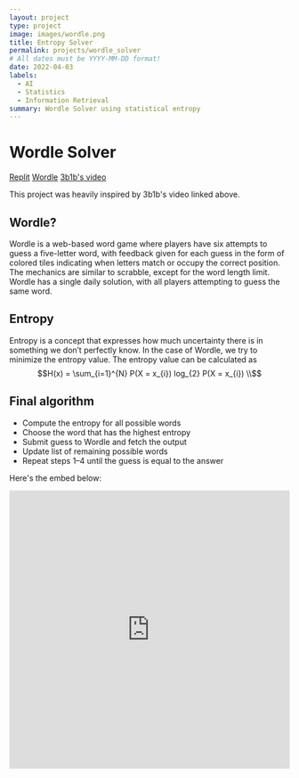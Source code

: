 ```yaml
---
layout: project
type: project
image: images/wordle.png
title: Entropy Solver
permalink: projects/wordle_solver
# All dates must be YYYY-MM-DD format!
date: 2022-04-03
labels:
  - AI
  - Statistics
  - Information Retrieval
summary: Wordle Solver using statistical entropy
---
```


# Wordle Solver

[Replit](https://replit.com/@weichen-huang/Wordle-Solver)
[Wordle](https://wordlev2.github.io/)
[3b1b's video](https://www.youtube.com/watch?v=v68zYyaEmEA&t=410s)

This project was heavily inspired by 3b1b's video linked above.

## Wordle?

Wordle is a web-based word game where players have six attempts to guess a five-letter word, with feedback given for each guess in the form of colored tiles indicating when letters match or occupy the correct position. The mechanics are similar to scrabble, except for the word length limit. Wordle has a single daily solution, with all players attempting to guess the same word.

## Entropy

Entropy is a concept that expresses how much uncertainty there is in something we don’t perfectly know. In the case of Wordle, we try to minimize the entropy value. The entropy value can be calculated as $$H(x) = \sum_{i=1}^{N} P(X = x_{i}) log_{2} P(X = x_{i}) \\$$

## Final algorithm

- Compute the entropy for all possible words
- Choose the word that has the highest entropy
- Submit guess to Wordle and fetch the output
- Update list of remaining possible words
- Repeat steps 1–4 until the guess is equal to the answer

Here's the embed below:

<iframe frameborder="0" width="100%" height="500px" src="https://replit.com/@weichen-huang/Wordle-Solver?embed=true"></iframe>
